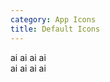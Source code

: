 ```yaml
---
category: App Icons
title: Default Icons
---
```

<div>
  <span class="app-icon app-icon-black">ai</span>
  <span class="app-icon app-icon-blue">ai</span>
  <span class="app-icon app-icon-green">ai</span>
  <span class="app-icon app-icon-orange">ai</span>
</div>
<div>
  <span class="app-icon app-icon-branded-black">ai<span class="caret"></span></span>
  <span class="app-icon app-icon-branded-blue">ai<span class="caret"></span></span>
  <span class="app-icon app-icon-branded-green">ai<span class="caret"></span></span>
  <span class="app-icon app-icon-branded-orange">ai<span class="caret"></span></span>
</div>
